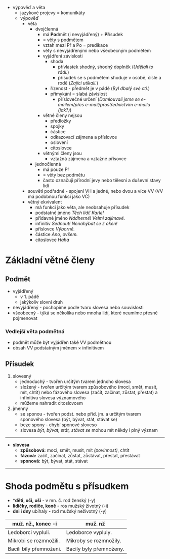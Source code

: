 * výpověď a věta
	* jazykové projevy = komunikáty
	* výpověď
		* věta
			* dvojčlenná
				* má **Po**dmět (i nevyjádřený) + **Př**ísudek
				* = věty s podmětem
				* vztah mezi Př a Po = predikace
				* věty s nevyjádřenými nebo všeobecným podmětem
				* vyjádření závislosti
					* shoda
						* přívlastek shodný, shodný doplněk (*Udělali to rádi.*)
						* přísudek se s podmětem shoduje v osobě, čísle a rodě (*Zajíci utíkali.*)
					* řízenost - předmět je v pádě (*Byl dbalý své cti.*)
					* přimykání = slabá závislost
						* příslovečné určení (*Domlouvali jsme se e-mailem/přes e-mail/prostřednictvím e-mailu (jak?)*)
				* větné členy nejsou
					* předložky
					* spojky
					* částice
					* odkazovací zájmena a příslovce
					* oslovení
					* citoslovce
				* větnými členy jsou
					* vztažná zájmena a vztažné přísovce
			* jednočlenná
				* má pouze Př
				* = věty bez podmětu
				* často označují přírodní jevy nebo tělesní a duševní stavy lidí
		* souvětí podřadné - spojení VH a jedné, nebo dvou a více VV (VV má podobnou funkci jako VČ)
		* větný ekvivalent
			* má funkci jako věta, ale neobsahuje přísudek
			* podstatné jméno *Těch lidí! Karle!*
			* přídavné jméno *Nádherné! Velmi zajímavé.*
			* infinitiv *Sednout! Nenahýbat se z oken!*
			* příslovce *Výborně.*
			* částice *Ano, ovšem.*
			* citoslovce *Haha*
# Základní větné členy
## Podmět
* vyjádřený
	* v 1. pádě
	* jakýkoliv slovní druh
* nevyjádřený - pochopíme podle tvaru slovesa nebo souvislosti
* všeobecný - týká se několika nebo mnoha lidí, které neumíme přesně pojmenovat
### Vedlejší věta podmětná
* podmět může být vyjádřen také VV podmětnou
* obsah VV podstatným jménem × infinitivem
## Přísudek
1) slovesný
	  * jednoduchý - tvořen určitým tvarem jednoho slovesa
	  * složený - tvořen určitým tvarem způsobového (moci, smět, musit, mít, chtít) nebo fázového slovesa (začít, začínat, zůstat, přestat) a infinitivu slovesa významového
	  * můžeme nahradit citoslovcem
2) jmenný
	* se sponou - tvořen podst. nebo příd. jm. a určitým tvarem sponového slovesa (být, bývat, stát, stávat se)
	* beze spony - chybí sponové sloveso
	* slovesa *být, bývat, stát, stávat se* mohou mít někdy i plný význam
---
  * **slovesa** 
	  * **způsobová:** moci, smět, musit, mít *(povinnost)*, chtít
	  * **fázová:** začít, začínat, zůstat, zůstávat, přestat, přestávat
	  * **sponová:** být, bývat, stát, stávat
---
# Shoda podmětu s přísudkem
* ***děti, oči, uši** - v mn. č. rod ženský (-y)
* **lidičky, rodiče, koně** - ros mužský životný (-i)
* **dni i dny** ubíhaly - rod mužský neživotný (-y)

| muž. nž., konec -i      | muž. nž                 |
| ----------------------- | ----------------------- |
| Ledoborci vypluli.      | Ledoborce vypluly.      |
| Mikrobi se rozmnožili.  | Mikroby se rozmnožily.  |
| Bacili bily přemnoženi. | Bacily byly přemnoženy. |
